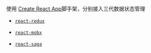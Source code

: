 使用 [Create React App](https://github.com/facebookincubator/create-react-app)脚手架，分别接入三代数据状态管理

* [`react-redux`](https://github.com/cc616/cra-demo/tree/redux-redux)

* [`react-mobx`](https://github.com/cc616/cra-demo/tree/react-mobx)

* [`react-saga`](https://github.com/cc616/cra-demo/tree/redux-saga)

